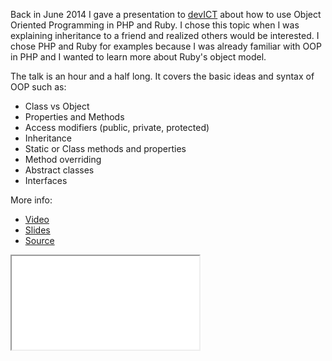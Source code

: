 Back in June 2014 I gave a presentation to [devICT][devict] about how to use
Object Oriented Programming in PHP and Ruby. I chose this topic when I was
explaining inheritance to a friend and realized others would be interested. I
chose PHP and Ruby for examples because I was already familiar with OOP in PHP
and I wanted to learn more about Ruby's object model.

The talk is an hour and a half long. It covers the basic ideas and syntax of
OOP such as:

* Class vs Object
* Properties and Methods
* Access modifiers (public, private, protected)
* Inheritance
* Static or Class methods and properties
* Method overriding
* Abstract classes
* Interfaces

More info:

* [Video][video]
* [Slides][slides]
* [Source][source]

<div class="embed-responsive embed-responsive-4by3">
  <iframe class="embed-responsive-item" src="//www.youtube.com/embed/7QoEfPYULXM" allowfullscreen></iframe>
</div>

[source]: https://github.com/jacobwalker0814/implementing-oop
[slides]: /implementing-oop/presentation/
[video]: http://youtu.be/7QoEfPYULXM
[devict]: /portfolio/devict.html
